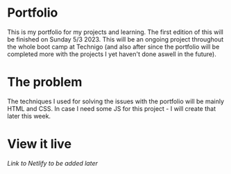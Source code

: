 # Portfolio

This is my portfolio for my projects and learning. The first edition of this will be finished on Sunday 5/3 2023.
This will be an ongoing project throughout the whole boot camp at Technigo (and also after since the portfolio will be completed more with the projects I yet haven't done aswell in the future).

# The problem

The techniques I used for solving the issues with the portfolio will be mainly HTML and CSS.
In case I need some JS for this project - I will create that later this week.

# View it live

_Link to Netlify to be added later_
